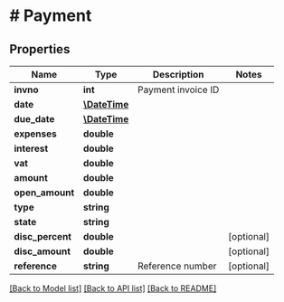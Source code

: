 # # Payment

## Properties

Name | Type | Description | Notes
------------ | ------------- | ------------- | -------------
**invno** | **int** | Payment invoice ID | 
**date** | [**\DateTime**](\DateTime.md) |  | 
**due_date** | [**\DateTime**](\DateTime.md) |  | 
**expenses** | **double** |  | 
**interest** | **double** |  | 
**vat** | **double** |  | 
**amount** | **double** |  | 
**open_amount** | **double** |  | 
**type** | **string** |  | 
**state** | **string** |  | 
**disc_percent** | **double** |  | [optional] 
**disc_amount** | **double** |  | [optional] 
**reference** | **string** | Reference number | [optional] 

[[Back to Model list]](../../README.md#documentation-for-models) [[Back to API list]](../../README.md#documentation-for-api-endpoints) [[Back to README]](../../README.md)


